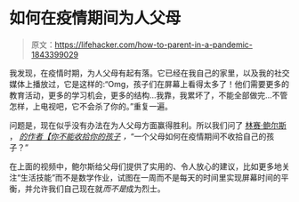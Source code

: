 # 如何在疫情期间为人父母

> 原文：<https://lifehacker.com/how-to-parent-in-a-pandemic-1843399029>

我发现，在疫情时期，为人父母有起有落。它已经在我自己的家里，以及我的社交媒体上播放过，它是这样的:“Omg，孩子们在屏幕上看得太多了！他们需要更多的教育活动，更多的学习机会，更多的结构...我靠，我累坏了，不能全部做完...不管怎样，上电视吧，它不会杀了你的。”重复一遍。

问题是，现在似乎没有办法在为人父母方面赢得胜利。所以我们问了 [林赛·鲍尔斯](https://www.instagram.com/noshameparenting/?hl=en) ， [*的作者【你不能收拾你的孩子*](https://noshameparenting.com/) *，*“一个父母如何在疫情期间不收拾自己的孩子？”

在上面的视频中，鲍尔斯给父母们提供了实用的、令人放心的建议，比如更多地关注“生活技能”而不是数学作业，试图在一周而不是每天的时间里实现屏幕时间的平衡，并允许我们自己现在就*而不是*成为烈士。